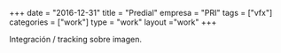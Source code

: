 +++
date = "2016-12-31"
title = "Predial"
empresa = "PRI"
tags = ["vfx"]
categories = ["work"]
type = "work"
layout ="work"
+++


Integración / tracking sobre imagen.